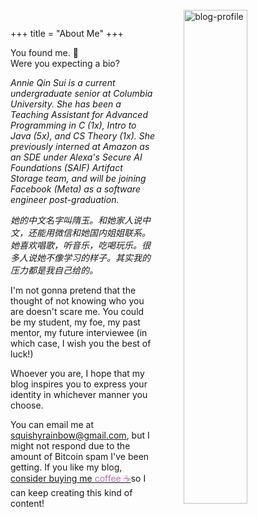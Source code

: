 +++ 
title = "About Me" 
+++

<div>
	<p><img src="/blog-profile.jpg" alt="blog-profile" width="45%" style="float: right; padding-left: 30px; margin-top: -60px; margin-left: 15px"/></p>
</div>
<div>
You found me. 🙂 <br>
Were you expecting a bio?

<span><i> Annie Qin Sui is a current undergraduate senior at Columbia University. She has been a Teaching Assistant for Advanced Programming in C (1x), Intro to Java (5x), and CS Theory (1x). She previously interned at Amazon as an SDE under Alexa's Secure AI Foundations (SAIF) Artifact Storage team, and will be joining Facebook (Meta) as a software engineer post-graduation.

她的中文名字叫隋玉。和她家人说中文，还能用微信和她国内姐姐联系。她喜欢唱歌，听音乐，吃喝玩乐。很多人说她不像学习的样子。其实我的压力都是我自己给的。
</i></span>

I'm not gonna pretend that the thought of not knowing who you are doesn't scare me. You could be my student, my foe, my past mentor, my future interviewee (in which case, I wish you the best of luck!) 

Whoever you are, I hope that my blog inspires you to express your identity in whichever manner you choose.

You can email me at squishyrainbow@gmail.com, but I might not respond due to the amount of Bitcoin spam I've been getting. If you like my blog, <a href="https://www.buymeacoffee.com/anniesui"> consider buying me <span style="color: #BF6DAF"> coffee ☕</span></a>so I can keep creating this kind of content! 
</div>
